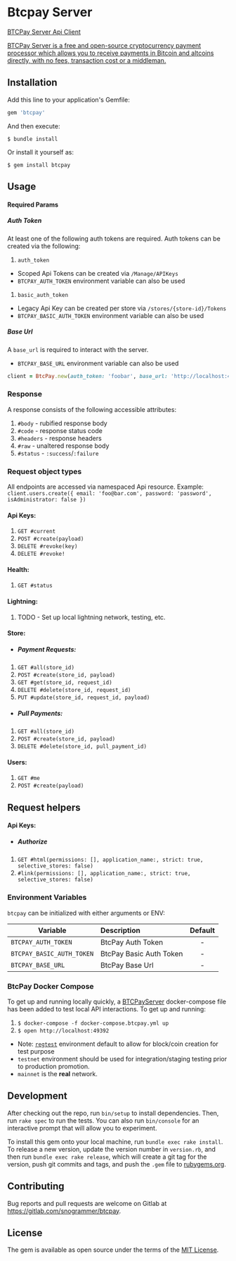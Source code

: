 # Btcpay Server

[BTCPay Server Api Client](https://btcpayserver.org/)

[BTCPay Server is a free and open-source cryptocurrency payment processor which allows you to receive payments in Bitcoin and altcoins directly, with no fees, transaction cost or a middleman.](https://docs.btcpayserver.org/API/Greenfield/v1/)

## Installation

Add this line to your application's Gemfile:

```ruby
gem 'btcpay'
```

And then execute:

    $ bundle install

Or install it yourself as:

    $ gem install btcpay

## Usage

#### Required Params

##### Auth Token

At least one of the following auth tokens are required. Auth tokens can be created via the following:

1. `auth_token`
  - Scoped Api Tokens can be created via `/Manage/APIKeys`
  - `BTCPAY_AUTH_TOKEN` environment variable can also be used
1. `basic_auth_token`
  - Legacy Api Key can be created per store via `/stores/{store-id}/Tokens`
  - `BTCPAY_BASIC_AUTH_TOKEN` environment variable can also be used

##### Base Url

A `base_url` is required to interact with the server.
  - `BTCPAY_BASE_URL` environment variable can also be used

```ruby
client = BtcPay.new(auth_token: 'foobar', base_url: 'http://localhost:49392')
```

### Response

A response consists of the following accessible attributes:

1. `#body` - rubified response body
1. `#code` - response status code
1. `#headers` - response headers
1. `#raw` - unaltered response body
1. `#status` - `:success`/`:failure`

### Request object types

All endpoints are accessed via namespaced Api resource. Example: `client.users.create({ email: 'foo@bar.com', password: 'password', isAdministrator: false })`

#### Api Keys:

1. `GET #current`
1. `POST #create(payload)`
1. `DELETE #revoke(key)`
1. `DELETE #revoke!`

#### Health:

1. `GET #status`

#### Lightning:

1. TODO - Set up local lightning network, testing, etc.

#### Store:

- ##### Payment Requests:

1. `GET #all(store_id)`
1. `POST #create(store_id, payload)`
1. `GET #get(store_id, request_id)`
1. `DELETE #delete(store_id, request_id)`
1. `PUT #update(store_id, request_id, payload)`

- ##### Pull Payments:

1. `GET #all(store_id)`
1. `POST #create(store_id, payload)`
1. `DELETE #delete(store_id, pull_payment_id)`

#### Users:

1. `GET #me`
1. `POST #create(payload)`

## Request helpers

#### Api Keys:

- ##### Authorize

1. `GET #html(permissions: [], application_name:, strict: true, selective_stores: false)`
1. `#link(permissions: [], application_name:, strict: true, selective_stores: false)`

### Environment Variables

`btcpay` can be initialized with either arguments or ENV:

| Variable                  |  Description            | Default  |
| --------------------------|:------------------------|:--------:|
| `BTCPAY_AUTH_TOKEN`       | BtcPay Auth Token       |    -     |
| `BTCPAY_BASIC_AUTH_TOKEN` | BtcPay Basic Auth Token |    -     |
| `BTCPAY_BASE_URL`         | BtcPay Base Url         |    -     |

### BtcPay Docker Compose

To get up and running locally quickly, a [BTCPayServer]((https://docs.btcpayserver.org/)) docker-compose file has been added to test local API interactions. To get up and running:

1. `$ docker-compose -f docker-compose.btcpay.yml up`
1. `$ open http://localhost:49392`
  - Note: [`regtest`](https://bisq.network/blog/how-to-set-up-bitcoin-regtest/) environment default to allow for block/coin creation for test purpose
  - `testnet` environment should be used for integration/staging testing prior to production promotion.
  - `mainnet` is the **real** network.

## Development

After checking out the repo, run `bin/setup` to install dependencies. Then, run `rake spec` to run the tests. You can also run `bin/console` for an interactive prompt that will allow you to experiment.

To install this gem onto your local machine, run `bundle exec rake install`. To release a new version, update the version number in `version.rb`, and then run `bundle exec rake release`, which will create a git tag for the version, push git commits and tags, and push the `.gem` file to [rubygems.org](https://rubygems.org).

## Contributing

Bug reports and pull requests are welcome on Gitlab at https://gitlab.com/snogrammer/btcpay.


## License

The gem is available as open source under the terms of the [MIT License](https://opensource.org/licenses/MIT).
